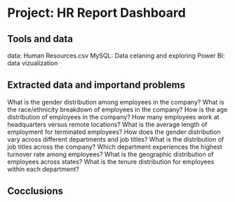 # Project: HR Report Dashboard

## Tools and data

data: Human Resources.csv
MySQL: Data celaning and exploring 
Power BI: data vizualization

## Extracted data and importand problems

What is the gender distribution among employees in the company?
What is the race/ethnicity breakdown of employees in the company?
How is the age distribution of employees in the company?
How many employees work at headquarters versus remote locations?
What is the average length of employment for terminated employees?
How does the gender distribution vary across different departments and job titles?
What is the distribution of job titles across the company?
Which department experiences the highest turnover rate among employees?
What is the geographic distribution of employees across states?
What is the tenure distribution for employees within each department?

## Cocclusions


